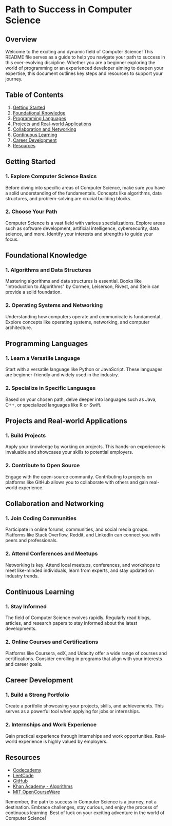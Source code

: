 # Path to Success in Computer Science

## Overview

Welcome to the exciting and dynamic field of Computer Science! This README file serves as a guide to help you navigate your path to success in this ever-evolving discipline. Whether you are a beginner exploring the world of programming or an experienced developer aiming to deepen your expertise, this document outlines key steps and resources to support your journey.

## Table of Contents

1. [Getting Started](#getting-started)
2. [Foundational Knowledge](#foundational-knowledge)
3. [Programming Languages](#programming-languages)
4. [Projects and Real-world Applications](#projects-and-real-world-applications)
5. [Collaboration and Networking](#collaboration-and-networking)
6. [Continuous Learning](#continuous-learning)
7. [Career Development](#career-development)
8. [Resources](#resources)

## Getting Started

### 1. Explore Computer Science Basics

Before diving into specific areas of Computer Science, make sure you have a solid understanding of the fundamentals. Concepts like algorithms, data structures, and problem-solving are crucial building blocks.

### 2. Choose Your Path

Computer Science is a vast field with various specializations. Explore areas such as software development, artificial intelligence, cybersecurity, data science, and more. Identify your interests and strengths to guide your focus.

## Foundational Knowledge

### 1. Algorithms and Data Structures

Mastering algorithms and data structures is essential. Books like "Introduction to Algorithms" by Cormen, Leiserson, Rivest, and Stein can provide a solid foundation.

### 2. Operating Systems and Networking

Understanding how computers operate and communicate is fundamental. Explore concepts like operating systems, networking, and computer architecture.

## Programming Languages

### 1. Learn a Versatile Language

Start with a versatile language like Python or JavaScript. These languages are beginner-friendly and widely used in the industry.

### 2. Specialize in Specific Languages

Based on your chosen path, delve deeper into languages such as Java, C++, or specialized languages like R or Swift.

## Projects and Real-world Applications

### 1. Build Projects

Apply your knowledge by working on projects. This hands-on experience is invaluable and showcases your skills to potential employers.

### 2. Contribute to Open Source

Engage with the open-source community. Contributing to projects on platforms like GitHub allows you to collaborate with others and gain real-world experience.

## Collaboration and Networking

### 1. Join Coding Communities

Participate in online forums, communities, and social media groups. Platforms like Stack Overflow, Reddit, and LinkedIn can connect you with peers and professionals.

### 2. Attend Conferences and Meetups

Networking is key. Attend local meetups, conferences, and workshops to meet like-minded individuals, learn from experts, and stay updated on industry trends.

## Continuous Learning

### 1. Stay Informed

The field of Computer Science evolves rapidly. Regularly read blogs, articles, and research papers to stay informed about the latest developments.

### 2. Online Courses and Certifications

Platforms like Coursera, edX, and Udacity offer a wide range of courses and certifications. Consider enrolling in programs that align with your interests and career goals.

## Career Development

### 1. Build a Strong Portfolio

Create a portfolio showcasing your projects, skills, and achievements. This serves as a powerful tool when applying for jobs or internships.

### 2. Internships and Work Experience

Gain practical experience through internships and work opportunities. Real-world experience is highly valued by employers.

## Resources

- [Codecademy](https://www.codecademy.com/)
- [LeetCode](https://leetcode.com/)
- [GitHub](https://github.com/)
- [Khan Academy - Algorithms](https://www.khanacademy.org/computing/computer-science/algorithms)
- [MIT OpenCourseWare](https://ocw.mit.edu/index.htm)

Remember, the path to success in Computer Science is a journey, not a destination. Embrace challenges, stay curious, and enjoy the process of continuous learning. Best of luck on your exciting adventure in the world of Computer Science!
